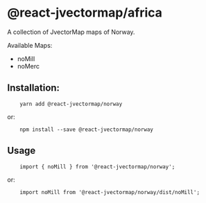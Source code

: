 # @react-jvectormap/africa

A collection of JvectorMap maps of Norway.

Available Maps:

- noMill
- noMerc

## Installation:

```
    yarn add @react-jvectormap/norway
```

or:

```
    npm install --save @react-jvectormap/norway
```

## Usage

```
    import { noMill } from '@react-jvectormap/norway';
```

or:

```
    import noMill from '@react-jvectormap/norway/dist/noMill';
```
